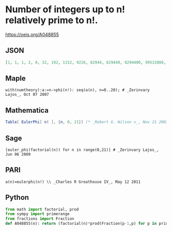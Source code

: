 # Number of integers up to n\! relatively prime to n\!\.
https://oeis.org/A048855
## JSON
```JSON
[1, 1, 1, 2, 8, 32, 192, 1152, 9216, 82944, 829440, 8294400, 99532800, 1194393600, 16721510400, 250822656000, 4013162496000, 64210599936000, 1155790798848000, 20804234379264000, 416084687585280000, 8737778439290880000, 192231125664399360000]
```
## Maple
```Maple
with(numtheory):a:=n->phi(n!): seq(a(n), n=0..20); # _Zerinvary Lajos_, Oct 07 2007
```
## Mathematica
```Mathematica
Table[ EulerPhi[ n! ], {n, 0, 21}] (* _Robert G. Wilson v_, Nov 21 2003 *)
```
## Sage
```Sage
[euler_phi(factorial(n)) for n in range(0,21)] # _Zerinvary Lajos_, Jun 06 2009
```
## PARI
```PARI
a(n)=eulerphi(n!) \\ _Charles R Greathouse IV_, May 12 2011
```
## Python
```Python
from math import factorial, prod
from sympy import primerange
from fractions import Fraction
def A048855(n): return (factorial(n)*prod(Fraction(p-1,p) for p in primerange(n+1))).numerator # _Chai Wah Wu_, Jul 06 2022
```

